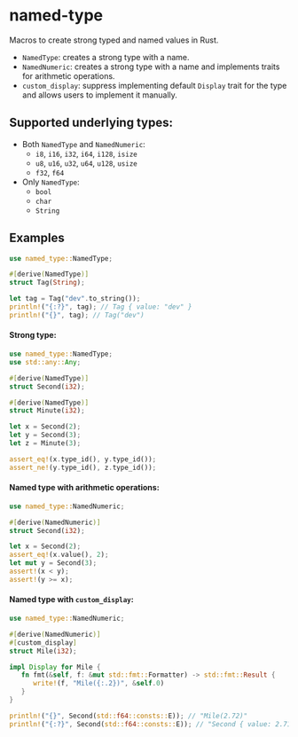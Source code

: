 # named-type
Macros to create strong typed and named values in Rust.
 - `NamedType`: creates a strong type with a name.
 - `NamedNumeric`: creates a strong type with a name and implements traits for arithmetic operations.
 - `custom_display`: suppress implementing default `Display` trait for the type and allows users to implement it manually.

## Supported underlying types:
 - Both `NamedType` and `NamedNumeric`:
   - `i8`, `i16`, `i32`, `i64`, `i128`, `isize`
   - `u8`, `u16`, `u32`, `u64`, `u128`, `usize`
   - `f32`, `f64`
 - Only `NamedType`:
   - `bool`
   - `char`
   - `String`

## Examples
```rust
use named_type::NamedType;

#[derive(NamedType)]
struct Tag(String);

let tag = Tag("dev".to_string());
println!("{:?}", tag); // Tag { value: "dev" }
println!("{}", tag); // Tag("dev")
```

#### Strong type:

```rust
use named_type::NamedType;
use std::any::Any;

#[derive(NamedType)]
struct Second(i32);

#[derive(NamedType)]
struct Minute(i32);

let x = Second(2);
let y = Second(3);
let z = Minute(3);

assert_eq!(x.type_id(), y.type_id());
assert_ne!(y.type_id(), z.type_id());
```

#### Named type with arithmetic operations:

```rust
use named_type::NamedNumeric;

#[derive(NamedNumeric)]
struct Second(i32);

let x = Second(2);
assert_eq!(x.value(), 2);
let mut y = Second(3);
assert!(x < y);
assert!(y >= x);
```

#### Named type with `custom_display`:

```rust
use named_type::NamedNumeric;

#[derive(NamedNumeric)]
#[custom_display]
struct Mile(i32);

impl Display for Mile {
   fn fmt(&self, f: &mut std::fmt::Formatter) -> std::fmt::Result {
      write!(f, "Mile({:.2})", &self.0)
   }
}

println!("{}", Second(std::f64::consts::E)); // "Mile(2.72)"
println!("{:?}", Second(std::f64::consts::E)); // "Second { value: 2.718281828459045 }"

```
